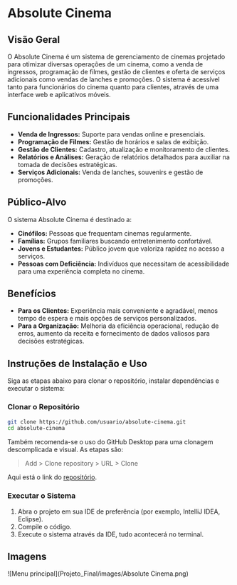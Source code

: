 # Absolute Cinema

## Visão Geral
O Absolute Cinema é um sistema de gerenciamento de cinemas projetado para otimizar diversas operações de um cinema, como a venda de ingressos, programação de filmes, gestão de clientes e oferta de serviços adicionais como vendas de lanches e promoções. O sistema é acessível tanto para funcionários do cinema quanto para clientes, através de uma interface web e aplicativos móveis.

## Funcionalidades Principais
- **Venda de Ingressos:** Suporte para vendas online e presenciais.
- **Programação de Filmes:** Gestão de horários e salas de exibição.
- **Gestão de Clientes:** Cadastro, atualização e monitoramento de clientes.
- **Relatórios e Análises:** Geração de relatórios detalhados para auxiliar na tomada de decisões estratégicas.
- **Serviços Adicionais:** Venda de lanches, souvenirs e gestão de promoções.

## Público-Alvo
O sistema Absolute Cinema é destinado a:
- **Cinófilos:** Pessoas que frequentam cinemas regularmente.
- **Famílias:** Grupos familiares buscando entretenimento confortável.
- **Jovens e Estudantes:** Público jovem que valoriza rapidez no acesso a serviços.
- **Pessoas com Deficiência:** Indivíduos que necessitam de acessibilidade para uma experiência completa no cinema.

## Benefícios
- **Para os Clientes:** Experiência mais conveniente e agradável, menos tempo de espera e mais opções de serviços personalizados.
- **Para a Organização:** Melhoria da eficiência operacional, redução de erros, aumento da receita e fornecimento de dados valiosos para decisões estratégicas.

## Instruções de Instalação e Uso
Siga as etapas abaixo para clonar o repositório, instalar dependências e executar o sistema:

### Clonar o Repositório
```bash
git clone https://github.com/usuario/absolute-cinema.git
cd absolute-cinema
```
Também recomenda-se o uso do GitHub Desktop para uma clonagem descomplicada e visual.
As etapas são:
> Add > Clone repository > URL > Clone

Aqui está o link do [repositório](https://github.com/Syfy7/Projeto_Final.git).

### Executar o Sistema
1. Abra o projeto em sua IDE de preferência (por exemplo, IntelliJ IDEA, Eclipse).
2. Compile o código.
3. Execute o sistema através da IDE, tudo acontecerá no terminal.

## Imagens
![Menu principal](Projeto_Final/images/Absolute Cinema.png)
